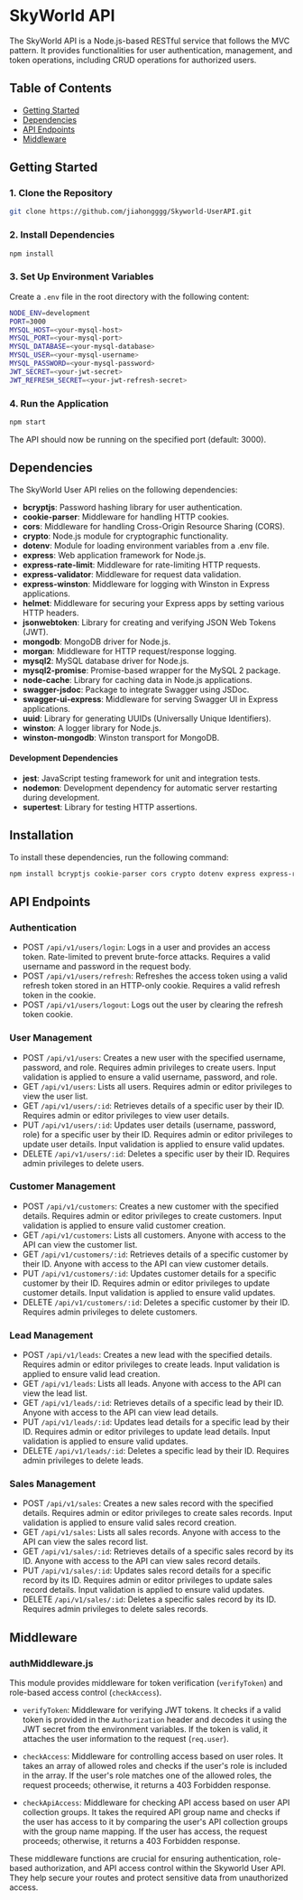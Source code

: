 # SkyWorld API

The SkyWorld API is a Node.js-based RESTful service that follows the MVC pattern. It provides functionalities for user authentication, management, and token operations, including CRUD operations for authorized users.

## Table of Contents

- [Getting Started](#getting-started)
- [Dependencies](#dependencies)
- [API Endpoints](#api-endpoints)
- [Middleware](#middleware)

## Getting Started

### 1. Clone the Repository

```bash
git clone https://github.com/jiahongggg/Skyworld-UserAPI.git
```

### 2. Install Dependencies

```bash
npm install
```

### 3. Set Up Environment Variables

Create a `.env` file in the root directory with the following content:

```bash
NODE_ENV=development
PORT=3000
MYSQL_HOST=<your-mysql-host>
MYSQL_PORT=<your-mysql-port>
MYSQL_DATABASE=<your-mysql-database>
MYSQL_USER=<your-mysql-username>
MYSQL_PASSWORD=<your-mysql-password>
JWT_SECRET=<your-jwt-secret>
JWT_REFRESH_SECRET=<your-jwt-refresh-secret>
```

### 4. Run the Application

```bash
npm start
```

The API should now be running on the specified port (default: 3000).

## Dependencies

The SkyWorld User API relies on the following dependencies:

- **bcryptjs**: Password hashing library for user authentication.
- **cookie-parser**: Middleware for handling HTTP cookies.
- **cors**: Middleware for handling Cross-Origin Resource Sharing (CORS).
- **crypto**: Node.js module for cryptographic functionality.
- **dotenv**: Module for loading environment variables from a .env file.
- **express**: Web application framework for Node.js.
- **express-rate-limit**: Middleware for rate-limiting HTTP requests.
- **express-validator**: Middleware for request data validation.
- **express-winston**: Middleware for logging with Winston in Express applications.
- **helmet**: Middleware for securing your Express apps by setting various HTTP headers.
- **jsonwebtoken**: Library for creating and verifying JSON Web Tokens (JWT).
- **mongodb**: MongoDB driver for Node.js.
- **morgan**: Middleware for HTTP request/response logging.
- **mysql2**: MySQL database driver for Node.js.
- **mysql2-promise**: Promise-based wrapper for the MySQL 2 package.
- **node-cache**: Library for caching data in Node.js applications.
- **swagger-jsdoc**: Package to integrate Swagger using JSDoc.
- **swagger-ui-express**: Middleware for serving Swagger UI in Express applications.
- **uuid**: Library for generating UUIDs (Universally Unique Identifiers).
- **winston**: A logger library for Node.js.
- **winston-mongodb**: Winston transport for MongoDB.

#### Development Dependencies

- **jest**: JavaScript testing framework for unit and integration tests.
- **nodemon**: Development dependency for automatic server restarting during development.
- **supertest**: Library for testing HTTP assertions.

## Installation

To install these dependencies, run the following command:

```bash
npm install bcryptjs cookie-parser cors crypto dotenv express express-rate-limit express-validator express-winston helmet jsonwebtoken mongodb morgan mysql2 mysql2-promise node-cache swagger-jsdoc swagger-ui-express uuid winston winston-mongodb --save
```

## API Endpoints

### Authentication

- POST `/api/v1/users/login`: Logs in a user and provides an access token. Rate-limited to prevent brute-force attacks. Requires a valid username and password in the request body.
- POST `/api/v1/users/refresh`: Refreshes the access token using a valid refresh token stored in an HTTP-only cookie. Requires a valid refresh token in the cookie.
- POST `/api/v1/users/logout`: Logs out the user by clearing the refresh token cookie.

### User Management

- POST `/api/v1/users`: Creates a new user with the specified username, password, and role. Requires admin privileges to create users. Input validation is applied to ensure a valid username, password, and role.
- GET `/api/v1/users`: Lists all users. Requires admin or editor privileges to view the user list.
- GET `/api/v1/users/:id`: Retrieves details of a specific user by their ID. Requires admin or editor privileges to view user details.
- PUT `/api/v1/users/:id`: Updates user details (username, password, role) for a specific user by their ID. Requires admin or editor privileges to update user details. Input validation is applied to ensure valid updates.
- DELETE `/api/v1/users/:id`: Deletes a specific user by their ID. Requires admin privileges to delete users.

### Customer Management

- POST `/api/v1/customers`: Creates a new customer with the specified details. Requires admin or editor privileges to create customers. Input validation is applied to ensure valid customer creation.
- GET `/api/v1/customers`: Lists all customers. Anyone with access to the API can view the customer list.
- GET `/api/v1/customers/:id`: Retrieves details of a specific customer by their ID. Anyone with access to the API can view customer details.
- PUT `/api/v1/customers/:id`: Updates customer details for a specific customer by their ID. Requires admin or editor privileges to update customer details. Input validation is applied to ensure valid updates.
- DELETE `/api/v1/customers/:id`: Deletes a specific customer by their ID. Requires admin privileges to delete customers.

### Lead Management

- POST `/api/v1/leads`: Creates a new lead with the specified details. Requires admin or editor privileges to create leads. Input validation is applied to ensure valid lead creation.
- GET `/api/v1/leads`: Lists all leads. Anyone with access to the API can view the lead list.
- GET `/api/v1/leads/:id`: Retrieves details of a specific lead by their ID. Anyone with access to the API can view lead details.
- PUT `/api/v1/leads/:id`: Updates lead details for a specific lead by their ID. Requires admin or editor privileges to update lead details. Input validation is applied to ensure valid updates.
- DELETE `/api/v1/leads/:id`: Deletes a specific lead by their ID. Requires admin privileges to delete leads.

### Sales Management

- POST `/api/v1/sales`: Creates a new sales record with the specified details. Requires admin or editor privileges to create sales records. Input validation is applied to ensure valid sales record creation.
- GET `/api/v1/sales`: Lists all sales records. Anyone with access to the API can view the sales record list.
- GET `/api/v1/sales/:id`: Retrieves details of a specific sales record by its ID. Anyone with access to the API can view sales record details.
- PUT `/api/v1/sales/:id`: Updates sales record details for a specific record by its ID. Requires admin or editor privileges to update sales record details. Input validation is applied to ensure valid updates.
- DELETE `/api/v1/sales/:id`: Deletes a specific sales record by its ID. Requires admin privileges to delete sales records.

## Middleware

### authMiddleware.js

This module provides middleware for token verification (`verifyToken`) and role-based access control (`checkAccess`).

- `verifyToken`: Middleware for verifying JWT tokens. It checks if a valid token is provided in the `Authorization` header and decodes it using the JWT secret from the environment variables. If the token is valid, it attaches the user information to the request (`req.user`).

- `checkAccess`: Middleware for controlling access based on user roles. It takes an array of allowed roles and checks if the user's role is included in the array. If the user's role matches one of the allowed roles, the request proceeds; otherwise, it returns a 403 Forbidden response.

- `checkApiAccess`: Middleware for checking API access based on user API collection groups. It takes the required API group name and checks if the user has access to it by comparing the user's API collection groups with the group name mapping. If the user has access, the request proceeds; otherwise, it returns a 403 Forbidden response.

These middleware functions are crucial for ensuring authentication, role-based authorization, and API access control within the Skyworld User API. They help secure your routes and protect sensitive data from unauthorized access.
